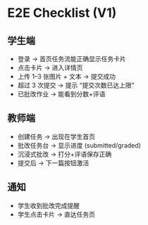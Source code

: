 # E2E Checklist (V1)

## 学生端
- 登录 → 首页任务流能正确显示任务卡片
- 点击卡片 → 进入详情页
- 上传 1–3 张图片 + 文本 → 提交成功
- 超过 3 次提交 → 提示 “提交次数已达上限”
- 已批改作业 → 能看到分数+评语

## 教师端
- 创建任务 → 出现在学生首页
- 批改任务台 → 显示进度 (submitted/graded)
- 沉浸式批改 → 打分+评语保存正确
- 提交后 → 下一篇按钮激活

## 通知
- 学生收到批改完成提醒
- 学生点击卡片 → 直达任务页
